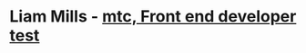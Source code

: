 # Liam Mills - [mtc, Front end developer test](https://github.com/liammmills/mtc--front-end-developer-test)